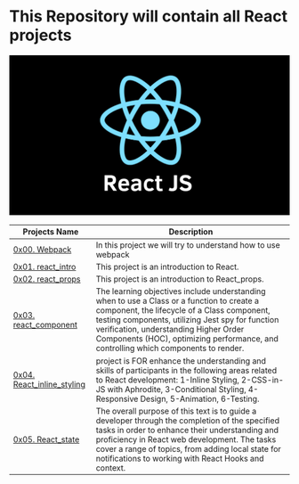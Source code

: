 # This Repository will contain all React projects
<img src="./React.png">

| Projects Name | Description |
| ----------- | ----------- |
| [0x00. Webpack](https://github.com/sabrallah/alx-react/tree/master/0x00-Webpack)| In this project we will try to understand how to use webpack |
| [0x01. react_intro](https://github.com/sabrallah/alx-react/tree/master/0x01-react_intro)| This project is an introduction to React.
| [0x02. react_props](https://github.com/sabrallah/alx-react/tree/master/0x02-react_props)| This project is an introduction to React_props.
| [0x03. react_component](https://github.com/sabrallah/alx-react/tree/master/0x03-React_component)|  The learning objectives include understanding when to use a Class or a function to create a component, the lifecycle of a Class component, testing components, utilizing Jest spy for function verification, understanding Higher Order Components (HOC), optimizing performance, and controlling which components to render.
| [0x04. React_inline_styling](https://github.com/sabrallah/alx-react/tree/master/0x04-React_inline_styling)|  project is FOR enhance the understanding and skills of participants in the following areas related to React development: 1-Inline Styling, 2-CSS-in-JS with Aphrodite, 3-Conditional Styling, 4-Responsive Design, 5-Animation, 6-Testing.
| [0x05. React_state ](https://github.com/sabrallah/alx-react/tree/master/0x05-react_state)| The overall purpose of this text is to guide a developer through the completion of the specified tasks in order to enhance their understanding and proficiency in React web development. The tasks cover a range of topics, from adding local state for notifications to working with React Hooks and context.
